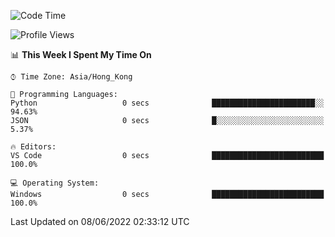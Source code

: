<!--START_SECTION:waka-->
![Code Time](http://img.shields.io/badge/Code%20Time-17%20hrs%2025%20mins-blue)

![Profile Views](http://img.shields.io/badge/Profile%20Views-18-blue)

📊 **This Week I Spent My Time On** 

```text
⌚︎ Time Zone: Asia/Hong_Kong

💬 Programming Languages: 
Python                   0 secs              ███████████████████████░░   94.63% 
JSON                     0 secs              █░░░░░░░░░░░░░░░░░░░░░░░░   5.37%

🔥 Editors: 
VS Code                  0 secs              █████████████████████████   100.0%

💻 Operating System: 
Windows                  0 secs              █████████████████████████   100.0%

```


 Last Updated on 08/06/2022 02:33:12 UTC
<!--END_SECTION:waka-->
